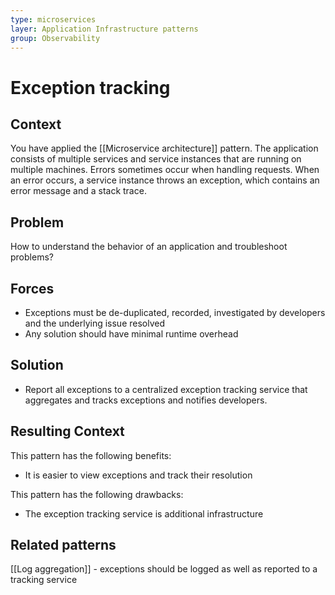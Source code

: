 ```yaml
---
type: microservices
layer: Application Infrastructure patterns
group: Observability
---
```

# Exception tracking

## Context

You have applied the [[Microservice architecture]] pattern. The application consists of multiple services and service instances that are running on multiple machines. Errors sometimes occur when handling requests. When an error occurs, a service instance throws an exception, which contains an error message and a stack trace.

## Problem

How to understand the behavior of an application and troubleshoot problems?

## Forces

- Exceptions must be de-duplicated, recorded, investigated by developers and the underlying issue resolved
- Any solution should have minimal runtime overhead

## Solution

- Report all exceptions to a centralized exception tracking service that aggregates and tracks exceptions and notifies developers.

## Resulting Context

This pattern has the following benefits:
- It is easier to view exceptions and track their resolution

This pattern has the following drawbacks:
- The exception tracking service is additional infrastructure

## Related patterns

[[Log aggregation]] - exceptions should be logged as well as reported to a tracking service